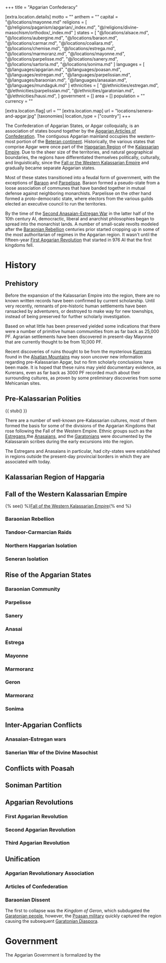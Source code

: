 +++
title = "Apgarian Confederacy"

[extra.location.details]
motto = ""
anthem = ""
capital = "@/locations/mayonne.md"
religions = [
  "@/religions/paganism/apgarian/_index.md",
  "@/religions/divine-masochism/orthodox/_index.md"
]
states = [
  "@/locations/alsace.md",
  "@/locations/aubergine.md",
  "@/locations/baraon.md",
  "@/locations/carmar.md",
  "@/locations/coaliara.md",
  "@/locations/chemise.md",
  "@/locations/estrega.md",
  "@/locations/marmoranz.md",
  "@/locations/mayonne.md",
  "@/locations/parpelisse.md",
  "@/locations/sanery.md",
  "@/locations/sartoria.md",
  "@/locations/sonima.md"
]
languages = [
  "@/languages/apgarian.md",
  "@/languages/poasan.md",
  "@/languages/estregan.md",
  "@/languages/parpelissian.md",
  "@/languages/baraonian.md",
  "@/languages/anasaian.md",
  "@/languages/mundaguk.md"
]
ethnicities = [
  "@/ethnicities/estregan.md",
  "@/ethnicities/parpelissian.md",
  "@/ethnicities/garatonian.md",
  "@/ethnicities/hausi.md",
]
government = []
area = []
population = ""
currency = ""

[extra.location.flag]
url = ""
[extra.location.map]
url = "locations/senera-and-apgar.jpg"
[taxonomies]
location_type = ["country"]
+++

The Confederation of Apgarian States, or Apgar colloquially, is an association
of states bound together by the
[Apgarian Articles of Confederation](@/notes/apgarian-articles-of-confederation.md).
The contiguous Apgarian mainland occupies the western-most portion of the
[Beteran continent](@/locations/betera/index.md). Historically, the various
states that comprise Apgar were once part of the
[Hapgarian Region](@/locations/hapgaria.md) of the
[Kalassarian Empire](@/organizations/kalassarian-empire.md). Due to the sheer
size of the territories, and natural geographical boundaries, the regions have
differentiated themselves politically, culturally, and linguistically, since the
[Fall or the Western Kalassarian Empire](@/events/fall-of-the-western-kalassarian-empire.md)
and gradually became separate Apgarian states.

Most of these states transitioned into a feudal form of government, with the
exceptions of [Baraon](@/locations/baraon.md) and
[Parpelisse](@/locations/parpelisse.md). Baraon formed a pseudo-state from a
loose association of communes that have banded together in mutual defense
against neighboring monarchists. Parpelisse on the other hand formed a
proto-democratic state, where electors from the various guilds elected an
executive council to run the territories.

By the time of the
[Second Anasaian-Estregan War](@/events/second-anasaian-estregan-war.md) in the
latter half of the 10th century AI, democractic, liberal and anarchist
philosophies began to spread into the monarchist lands. A number of small-scale
revolts modeled after the [Baraonian Rebellion](@/events/baraonian-rebellion.md)
centuries prior started cropping up in some of the most authoritarian of regimes
in the Apgarian region. It wasn't until the fifteen-year
[First Apgarian Revolution](@/events/first-apgarian-revolution.md) that started
in 976 AI that the first kingdoms fell.

# History

## Prehistory

Before the expansion of the Kalassarian Empire into the region, there are no
known written records have been confirmed by current scholarship. Until very
recently, remnants of pre-historic human settlements have been ransacked by
adventurers, or destroyed to make way for new townships, instead of being
preserved for further scholarly investigation.

Based on what little has been preserved yielded some indications that there were
a number of primitive human communities from as far back as 25,000 PF. Agrarian
settlements have been discovered in present-day Mayonne that are currently
thought to be from 10,000 PF.

Recent discoveries of ruins thought to be from the mysterious
[Kurerans](@/species/kureran.md) found in the
[Alsatian Mountains](@/locations/alsatian-mountains.md) may soon uncover new
information regarding pre-Kalassarian Apgar, but no firm scholarly conclusions
have been made. It is hoped that these ruins may yield documentary evidence, as
Kurerans, even as far back as 3000 PF recorded much about their surrounding
cultures, as proven by some preliminary discoveries from some Mehicanian sites.

## Pre-Kalassarian Polities

{{ stub() }}

There are a number of well-known pre-Kalassarian cultures, most of them formed
the basis for some of the divisions of the Apgarian Kingdoms that rose following
the Fall of the Western Empire. Ethnic groups such as the
[Estregans](@/ethnicities/estregan.md),the
[Anasaians](@/ethnicities/estregan.md), and the
[Garatonians](@/ethnicities/garatonian.md) were documented by the Kalassarain
scribes during the early excursions into the region.

The Estregans and Anasaians in particular, had city-states were established in
regions outside the present-day provincial borders in which they are associated
with today.

## Kalassarian Region of Hapgaria

## Fall of the Western Kalassarian Empire

{% see() %}[Fall of the Western Kalassarian Empire](@/events/fall-of-the-western-kalassarian-empire.md){% end %}

### Baraonian Rebellion

### Tandoor-Carmarcian Raids

### Northern Hapgarian Isolation

### Seneran Isolation

## Rise of the Apgarian States

### Baraonian Community

### Parpelisse

### Sanery

### Anasai

### Estrega

### Mayonne

### Marmoranz

### Geron

### Marmoranz

### Sonima

## Inter-Apgarian Conflicts

### Anasaian-Estregan wars

### Sanerian War of the Divine Masochist

## Conflicts with Poasah

## Soniman Partition

## Apgarian Revolutions

### First Apgarian Revolution

### Second Apgarian Revolution

### Third Apgarian Revolution

## Unification

### Apgarian Revolutionary Association

### Articles of Confederation

### Baraonian Dissent

The first to collapse was the _Kingdom of Geron_, which subdugated the
[Garatonian people](@/ethnicities/garatonian.md), however, the
[Poasan military](@/locations/poasah.md#armed-forces) quickly captured the
region causing the subsequent
[Garatonian Diaspora](@/events/garatonian-diaspora.md).

# Government

The Apgarian Government is formalized by the
